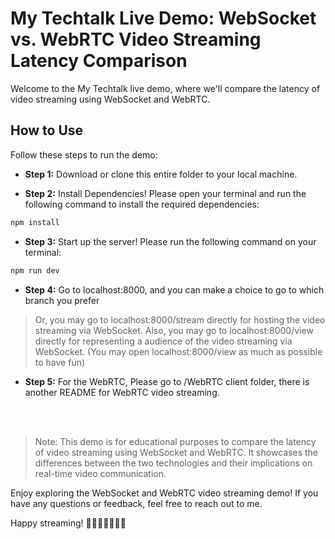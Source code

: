# My Techtalk Live Demo: WebSocket vs. WebRTC Video Streaming Latency Comparison

Welcome to the My Techtalk live demo, where we'll compare the latency of video streaming using WebSocket and WebRTC.

## How to Use

Follow these steps to run the demo:

- **Step 1:** Download or clone this entire folder to your local machine.


- **Step 2:** Install Dependencies! Please open your terminal and run the following command to install the required dependencies:


```bash
npm install
```

- **Step 3:** Start up the server! Please run the following command on your terminal:
```bash
npm run dev
```


- **Step 4:** Go to localhost:8000, and you can make a choice to go to which branch you prefer

> Or, you may go to localhost:8000/stream directly for hosting the video streaming via WebSocket.
> Also, you may go to localhost:8000/view directly for representing a audience of the video streaming via WebSocket. (You may open localhost:8000/view as much as possible to have fun)

- **Step 5:** For the WebRTC, Please go to /WebRTC client folder, there is another README for WebRTC video streaming.

<br />
<br />

> Note: This demo is for educational purposes to compare the latency of video streaming using WebSocket and WebRTC. It showcases the differences between the two technologies and their implications on real-time video communication.

Enjoy exploring the WebSocket and WebRTC video streaming demo! If you have any questions or feedback, feel free to reach out to me.

Happy streaming! 🚀🚀🚀🚀🚀🚀🚀